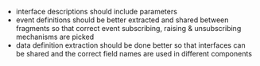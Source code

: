 

- interface descriptions should include parameters
- event definitions should be better extracted and shared between fragments so that correct event subscribing, raising & unsubscribing mechanisms are picked
- data definition extraction should be done better so that interfaces can be shared and the correct field names are used in different components